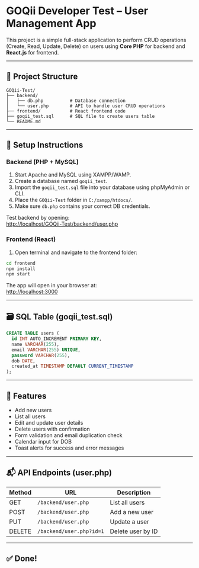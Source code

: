 # GOQii Developer Test – User Management App

This project is a simple full-stack application to perform CRUD operations (Create, Read, Update, Delete) on users using **Core PHP** for backend and **React.js** for frontend.

---

## 📁 Project Structure

```
GOQii-Test/
├── backend/
│   ├── db.php          # Database connection
│   └── user.php        # API to handle user CRUD operations
├── frontend/           # React frontend code
├── goqii_test.sql      # SQL file to create users table
└── README.md
```

---

## 🚀 Setup Instructions

### Backend (PHP + MySQL)
1. Start Apache and MySQL using XAMPP/WAMP.
2. Create a database named `goqii_test`.
3. Import the `goqii_test.sql` file into your database using phpMyAdmin or CLI.
4. Place the `GOQii-Test` folder in `C:/xampp/htdocs/`.
5. Make sure `db.php` contains your correct DB credentials.

Test backend by opening:  
[http://localhost/GOQii-Test/backend/user.php](http://localhost/GOQii-Test/backend/user.php)

### Frontend (React)
1. Open terminal and navigate to the frontend folder:
```bash
cd frontend
npm install
npm start
```

The app will open in your browser at:  
[http://localhost:3000](http://localhost:3000)

---

## 🗃️ SQL Table (goqii_test.sql)

```sql
CREATE TABLE users (
  id INT AUTO_INCREMENT PRIMARY KEY,
  name VARCHAR(255),
  email VARCHAR(255) UNIQUE,
  password VARCHAR(255),
  dob DATE,
  created_at TIMESTAMP DEFAULT CURRENT_TIMESTAMP
);
```

---

## 📌 Features

- Add new users
- List all users
- Edit and update user details
- Delete users with confirmation
- Form validation and email duplication check
- Calendar input for DOB
- Toast alerts for success and error messages

---

## 📬 API Endpoints (user.php)

| Method | URL                      | Description        |
|--------|--------------------------|--------------------|
| GET    | `/backend/user.php`      | List all users     |
| POST   | `/backend/user.php`      | Add a new user     |
| PUT    | `/backend/user.php`      | Update a user      |
| DELETE | `/backend/user.php?id=1` | Delete user by ID  |

---

## ✅ Done!



